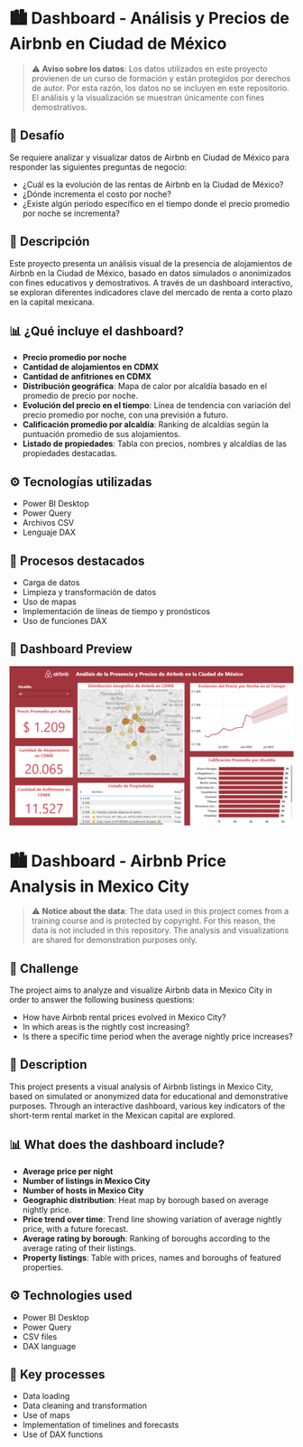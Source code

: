 # 🏙️ Dashboard - Análisis y Precios de Airbnb en Ciudad de México

> ⚠️ **Aviso sobre los datos**: Los datos utilizados en este proyecto provienen de un curso de formación y están protegidos por derechos de autor. Por esta razón, los datos no se incluyen en este repositorio. El análisis y la visualización se muestran únicamente con fines demostrativos.

## 🎯 Desafío

Se requiere analizar y visualizar datos de Airbnb en Ciudad de México para responder las siguientes preguntas de negocio:

- ¿Cuál es la evolución de las rentas de Airbnb en la Ciudad de México?
- ¿Dónde incrementa el costo por noche?
- ¿Existe algún periodo específico en el tiempo donde el precio promedio por noche se incrementa?

## 📖 Descripción

Este proyecto presenta un análisis visual de la presencia de alojamientos de Airbnb en la Ciudad de México, basado en datos simulados o anonimizados con fines educativos y demostrativos. A través de un dashboard interactivo, se exploran diferentes indicadores clave del mercado de renta a corto plazo en la capital mexicana.

## 📊 ¿Qué incluye el dashboard?

- **Precio promedio por noche**  
- **Cantidad de alojamientos en CDMX**  
- **Cantidad de anfitriones en CDMX**  
- **Distribución geográfica**: Mapa de calor por alcaldía basado en el promedio de precio por noche.  
- **Evolución del precio en el tiempo**: Línea de tendencia con variación del precio promedio por noche, con una previsión a futuro.  
- **Calificación promedio por alcaldía**: Ranking de alcaldías según la puntuación promedio de sus alojamientos.  
- **Listado de propiedades**: Tabla con precios, nombres y alcaldías de las propiedades destacadas.  

## ⚙️ Tecnologías utilizadas

- Power BI Desktop  
- Power Query  
- Archivos CSV
- Lenguaje DAX

## 📝 Procesos destacados

- Carga de datos  
- Limpieza y transformación de datos  
- Uso de mapas  
- Implementación de líneas de tiempo y pronósticos  
- Uso de funciones DAX

## 📸 Dashboard Preview
![Airbnb Dashboard CDMX](images/Dashboard_Airbnb_CDMX.png)

# 🏙️ Dashboard - Airbnb Price Analysis in Mexico City

>⚠️ **Notice about the data**: The data used in this project comes from a training course and is protected by copyright. For this reason, the data is not included in this repository. The analysis and visualizations are shared for demonstration purposes only.

## 🎯 Challenge

The project aims to analyze and visualize Airbnb data in Mexico City in order to answer the following business questions:

- How have Airbnb rental prices evolved in Mexico City?
- In which areas is the nightly cost increasing?
- Is there a specific time period when the average nightly price increases?

## 📖 Description

This project presents a visual analysis of Airbnb listings in Mexico City, based on simulated or anonymized data for educational and demonstrative purposes. Through an interactive dashboard, various key indicators of the short-term rental market in the Mexican capital are explored.

## 📊 What does the dashboard include?

- **Average price per night**  
- **Number of listings in Mexico City**  
- **Number of hosts in Mexico City**  
- **Geographic distribution**: Heat map by borough based on average nightly price.  
- **Price trend over time**: Trend line showing variation of average nightly price, with a future forecast.  
- **Average rating by borough**: Ranking of boroughs according to the average rating of their listings.  
- **Property listings**: Table with prices, names and boroughs of featured properties.

## ⚙️ Technologies used

- Power BI Desktop  
- Power Query  
- CSV files
- DAX language

## 📝 Key processes

- Data loading  
- Data cleaning and transformation  
- Use of maps  
- Implementation of timelines and forecasts  
- Use of DAX functions
